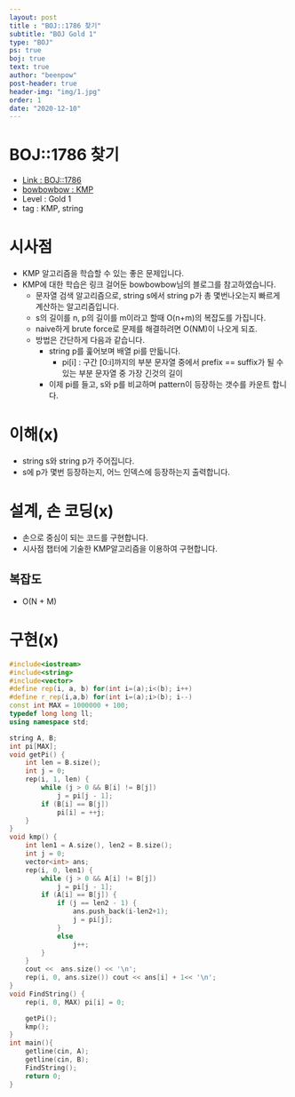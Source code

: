 ```yaml
---
layout: post
title : "BOJ::1786 찾기"
subtitle: "BOJ Gold 1"
type: "BOJ"
ps: true
boj: true
text: true
author: "beenpow"
post-header: true
header-img: "img/1.jpg"
order: 1
date: "2020-12-10"
---
```

# BOJ::1786 찾기
- [Link : BOJ::1786](https://www.acmicpc.net/problem/1786)
- [bowbowbow : KMP](https://bowbowbow.tistory.com/6)
- Level : Gold 1
- tag : KMP, string

# 시사점
- KMP 알고리즘을 학습할 수 있는 좋은 문제입니다.
- KMP에 대한 학습은 링크 걸어둔 bowbowbow님의 블로그를 참고하였습니다.
  - 문자열 검색 알고리즘으로, string s에서 string p가 총 몇번나오는지 빠르게 계산하는 알고리즘입니다.
  - s의 길이를 n, p의 길이를 m이라고 할때 O(n+m)의 복잡도를 가집니다.
  - naive하게 brute force로 문제를 해결하려면 O(NM)이 나오게 되죠.
  - 방법은 간단하게 다음과 같습니다.
    - string p를 훑어보며 배열 pi를 만듧니다.
      - pi[i] : 구간 [0:i]까지의 부분 문자열 중에서 prefix == suffix가 될 수 있는 부분 문자열 중 가장 긴것의 길이
    - 이제 pi를 들고, s와 p를 비교하며 pattern이 등장하는 갯수를 카운트 합니다.

# 이해(x)
- string s와 string p가 주어집니다.
- s에 p가 몇번 등장하는지, 어느 인덱스에 등장하는지 출력합니다.

# 설계, 손 코딩(x)
- 손으로 중심이 되는 코드를 구현합니다.
- 시사점 챕터에 기술한 KMP알고리즘을 이용하여 구현합니다.

## 복잡도
- O(N + M)

# 구현(x)

```cpp
#include<iostream>
#include<string>
#include<vector>
#define rep(i, a, b) for(int i=(a);i<(b); i++)
#define r_rep(i,a,b) for(int i=(a);i>(b); i--)
const int MAX = 1000000 + 100;
typedef long long ll;
using namespace std;

string A, B;
int pi[MAX];
void getPi() {
	int len = B.size();
	int j = 0;
	rep(i, 1, len) {
		while (j > 0 && B[i] != B[j])
			j = pi[j - 1];
		if (B[i] == B[j])
			pi[i] = ++j;
	}
}
void kmp() {
	int len1 = A.size(), len2 = B.size();
	int j = 0;
    vector<int> ans;
	rep(i, 0, len1) {
		while (j > 0 && A[i] != B[j])
			j = pi[j - 1];
		if (A[i] == B[j]) {
			if (j == len2 - 1) {
				ans.push_back(i-len2+1);
				j = pi[j];
			}
			else
				j++;
		}
	}
    cout <<  ans.size() << '\n';
    rep(i, 0, ans.size()) cout << ans[i] + 1<< '\n';
}
void FindString() {
	rep(i, 0, MAX) pi[i] = 0;

	getPi();
	kmp();
}
int main(){
	getline(cin, A);
	getline(cin, B);
    FindString();
    return 0;
}
```

